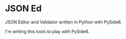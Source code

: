 # JSON Ed

JSON Editor and Validator written in Python with PySide6. 

I'm writing this tools to play with PySide6.

